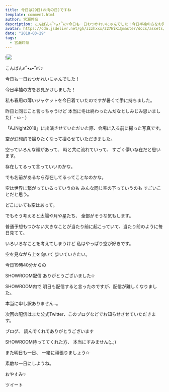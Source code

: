 ```yaml
---
title: 今日は29日(お肉の日)ですね
template: comment.html
author: 宮瀬玲奈
description: こんばんฅ՞•ﻌ•՞ฅﾜﾝ今日も一日おつかれいにゃんでした！今日半袖の方をお見かけしました！私も春用の薄いジャケットを今日着ていたのですが暑くて手に持ちました。昨日と同じこと言...
avatar: https://cdn.jsdelivr.net/gh/zzzhxxx/227WiKi@master/docs/assets/photo/avatar/reina.jpg
date: "2018-03-29"
tags:
  - 宮瀬玲奈
---
```


!![](https://cdn.jsdelivr.net/gh/227WiKi/227WiKi-image@master/blog-image/reina-2018-03-29_1.jpg)




こんばんฅ՞•ﻌ•՞ฅﾜﾝ


今日も一日おつかれいにゃんでした！




今日半袖の方をお見かけしました！

私も春用の薄いジャケットを今日着ていたのですが暑くて手に持ちました。


昨日と同じこと言っちゃうけど
本当に冬は終わったんだなとしみじみ思いました(´・ω・)










「AJNight2018」に出演させていただいた際、会場に入る前に撮った写真です。









空が幻想的で撮りたくなって撮らせていただきました。








空っていろんな顔があって、
時と共に流れていって、
すごく儚い存在だと思います。


存在してるって言っていいのかな。


でも名前があるなら存在してるってことなのかな。




空は世界に繋がっているっていうのも
みんな同じ空の下っていうのも
すごいことだと思う。

どこにいても空はあって。


でもそう考えると太陽や月や星たち、
全部がそうな気もします。



普通予想もつかない大きなことが当たり前に起こっていて、当たり前のように毎日見てて。




いろいろなことを考えてしまうけど
私はやっぱり空が好きです。







空を見ながら上を向いて
歩いていきたい。














今日19時40分からの

SHOWROOM配信
ありがとうございました✩


SHOWROOM内で
明日も配信すると言ったのですが、配信が難しくなりました。

本当に申し訳ありません..。


次回の配信はまた公式Twitter、このブログなどでお知らせさせていただきます。








ブログ、
読んでくれてありがとうございます


SHOWROOM待っててくれた方、
本当にすみません(;_;)


また明日も一日、
一緒に頑張りましょう✩


素敵な一日にしようね。




おやすみ✨


ツイート



